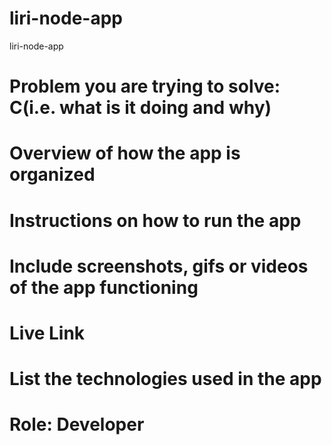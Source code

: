# liri-node-app
liri-node-app

# Problem you are trying to solve: C(i.e. what is it doing and why)
# Overview of how the app is organized
# Instructions on how to run the app
# Include screenshots, gifs or videos of the app functioning

# Live Link
# List the technologies used in the app

# Role: Developer